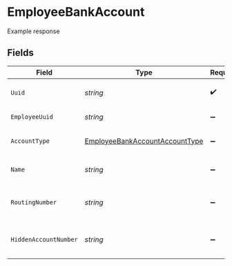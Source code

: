 # EmployeeBankAccount

Example response


## Fields

| Field                                                                                       | Type                                                                                        | Required                                                                                    | Description                                                                                 |
| ------------------------------------------------------------------------------------------- | ------------------------------------------------------------------------------------------- | ------------------------------------------------------------------------------------------- | ------------------------------------------------------------------------------------------- |
| `Uuid`                                                                                      | *string*                                                                                    | :heavy_check_mark:                                                                          | UUID of the bank account                                                                    |
| `EmployeeUuid`                                                                              | *string*                                                                                    | :heavy_minus_sign:                                                                          | UUID of the employee                                                                        |
| `AccountType`                                                                               | [EmployeeBankAccountAccountType](../../Models/Components/EmployeeBankAccountAccountType.md) | :heavy_minus_sign:                                                                          | Bank account type                                                                           |
| `Name`                                                                                      | *string*                                                                                    | :heavy_minus_sign:                                                                          | Name for the bank account                                                                   |
| `RoutingNumber`                                                                             | *string*                                                                                    | :heavy_minus_sign:                                                                          | The bank account's routing number                                                           |
| `HiddenAccountNumber`                                                                       | *string*                                                                                    | :heavy_minus_sign:                                                                          | Masked bank account number                                                                  |